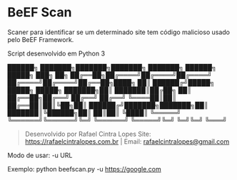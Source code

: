 # BeEF Scan

Scaner para identificar se um determinado site tem código malicioso usado pelo BeEF Framework. 

Script desenvolvido em Python 3




██████╗ ███████╗███████╗███████╗    ███████╗ ██████╗ █████╗ ███╗   ██╗
██╔══██╗██╔════╝██╔════╝██╔════╝    ██╔════╝██╔════╝██╔══██╗████╗  ██║
██████╔╝█████╗  █████╗  █████╗      ███████╗██║     ███████║██╔██╗ ██║
██╔══██╗██╔══╝  ██╔══╝  ██╔══╝      ╚════██║██║     ██╔══██║██║╚██╗██║
██████╔╝███████╗███████╗██║         ███████║╚██████╗██║  ██║██║ ╚████║
╚═════╝ ╚══════╝╚══════╝╚═╝         ╚══════╝ ╚═════╝╚═╝  ╚═╝╚═╝  ╚═══╝
                                                                      
> Desenvolvido por Rafael Cintra Lopes
> Site: https://rafaelcintralopes.com.br  |  Email: rafaelcintralopes@gmail.com

Modo de usar: 
    -u URL

Exemplo: python beefscan.py -u https://google.com

